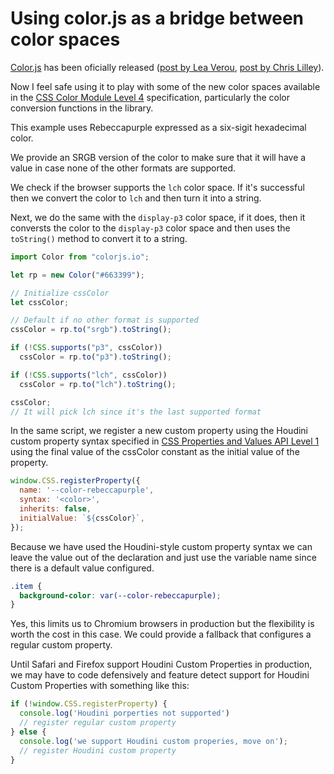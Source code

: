 # Using color.js as a bridge between color spaces

[Color.js](https://colorjs.io) has been oficially released ([post by Lea Verou](https://lea.verou.me/2022/06/releasing-colorjs/), [post by Chris Lilley](https://svgees.us/blog/colorjs-release.html)).

Now I feel safe using it to play with some of the new color spaces available in the [CSS Color Module Level 4](https://www.w3.org/TR/css-color-4/) specification, particularly the color conversion functions in the library.

This example uses Rebeccapurple expressed as a six-sigit hexadecimal color.

We provide an SRGB version of the color to make sure that it will have a value in case none of the other formats are supported.

We check if the browser supports the `lch` color space. If it's successful then we convert the color to `lch` and then turn it into a string.

Next, we do the same with the `display-p3` color space, if it does, then it conversts the color to the `display-p3` color space and then uses the `toString()` method to convert it to a string.

```js
import Color from "colorjs.io";

let rp = new Color("#663399");

// Initialize cssColor
let cssColor;

// Default if no other format is supported
cssColor = rp.to("srgb").toString();

if (!CSS.supports("p3", cssColor))
  cssColor = rp.to("p3").toString();

if (!CSS.supports("lch", cssColor))
  cssColor = rp.to("lch").toString();

cssColor; 
// It will pick lch since it's the last supported format
```

In the same script, we register a new custom property using the Houdini custom property syntax specified in [CSS Properties and Values API Level 1](https://drafts.css-houdini.org/css-properties-values-api/) using the final value of the cssColor constant as the initial value of the property.

```js
window.CSS.registerProperty({
  name: '--color-rebeccapurple',
  syntax: '<color>',
  inherits: false,
  initialValue: `${cssColor}`,
});
```

Because we have used the Houdini-style custom property syntax we can leave the value out of the declaration and just use the variable name since there is a default value configured.

```css
.item {
  background-color: var(--color-rebeccapurple);
}
```

Yes, this limits us to Chromium browsers in production but the flexibility is worth the cost in this case. We could provide a fallback that configures a regular custom property.

Until Safari and Firefox support Houdini Custom Properties in production, we may have to code defensively and feature detect support for Houdini Custom Properties with something like this:

```js
if (!window.CSS.registerProperty) {
  console.log('Houdini porperties not supported')
  // register regular custom property
} else {
  console.log('we support Houdini custom properies, move on');
  // register Houdini custom property
}
```
